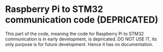 Raspberry Pi to STM32 communication code (DEPRICATED)
=======================
This part of the code, meaning the code for Raspberry Pi to STM32 communication 
is in early development, is depricated. DO NOT USE IT, 
its only purpose is for future development. Hence it has no documentation.
